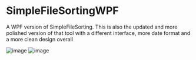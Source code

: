 # SimpleFileSortingWPF

A WPF version of SimpleFileSorting. This is also the updated and more polished version of that tool with a different interface, more date format and a more clean design overall

![image](https://github.com/ToppiOfficial/SimpleFileSortingWPF/assets/75457657/21cd5d85-8661-433e-90b3-5241912ec580)
![image](https://github.com/ToppiOfficial/SimpleFileSortingWPF/assets/75457657/37fa8e5e-dfa0-41b1-80d1-756ad1bfc4a6)
